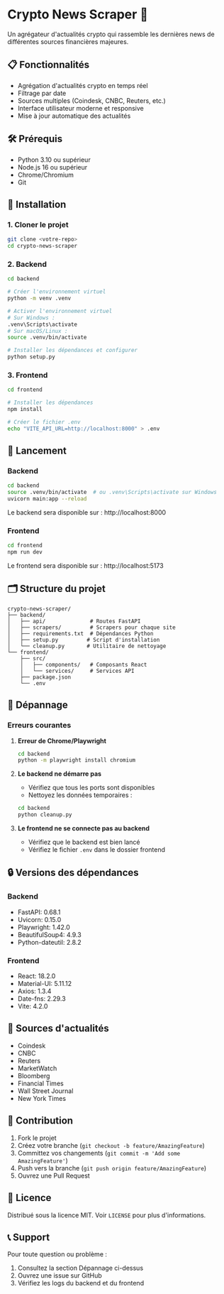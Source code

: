 # Crypto News Scraper 🚀

Un agrégateur d'actualités crypto qui rassemble les dernières news de différentes sources financières majeures.

## 📋 Fonctionnalités

- Agrégation d'actualités crypto en temps réel
- Filtrage par date
- Sources multiples (Coindesk, CNBC, Reuters, etc.)
- Interface utilisateur moderne et responsive
- Mise à jour automatique des actualités

## 🛠 Prérequis

- Python 3.10 ou supérieur
- Node.js 16 ou supérieur
- Chrome/Chromium
- Git

## 🚀 Installation

### 1. Cloner le projet

```bash
git clone <votre-repo>
cd crypto-news-scraper
```

### 2. Backend

```bash
cd backend

# Créer l'environnement virtuel
python -m venv .venv

# Activer l'environnement virtuel
# Sur Windows :
.venv\Scripts\activate
# Sur macOS/Linux :
source .venv/bin/activate

# Installer les dépendances et configurer
python setup.py
```

### 3. Frontend

```bash
cd frontend

# Installer les dépendances
npm install

# Créer le fichier .env
echo "VITE_API_URL=http://localhost:8000" > .env
```

## 🎯 Lancement

### Backend

```bash
cd backend
source .venv/bin/activate  # ou .venv\Scripts\activate sur Windows
uvicorn main:app --reload
```

Le backend sera disponible sur : http://localhost:8000

### Frontend

```bash
cd frontend
npm run dev
```

Le frontend sera disponible sur : http://localhost:5173

## 🗂 Structure du projet

```
crypto-news-scraper/
├── backend/
│   ├── api/              # Routes FastAPI
│   ├── scrapers/         # Scrapers pour chaque site
│   ├── requirements.txt  # Dépendances Python
│   ├── setup.py         # Script d'installation
│   └── cleanup.py       # Utilitaire de nettoyage
└── frontend/
    ├── src/
    │   ├── components/   # Composants React
    │   └── services/     # Services API
    ├── package.json
    └── .env
```

## 🔧 Dépannage

### Erreurs courantes

1. **Erreur de Chrome/Playwright**

   ```bash
   cd backend
   python -m playwright install chromium
   ```

2. **Le backend ne démarre pas**

   - Vérifiez que tous les ports sont disponibles
   - Nettoyez les données temporaires :

   ```bash
   cd backend
   python cleanup.py
   ```

3. **Le frontend ne se connecte pas au backend**
   - Vérifiez que le backend est bien lancé
   - Vérifiez le fichier `.env` dans le dossier frontend

## 🔒 Versions des dépendances

### Backend

- FastAPI: 0.68.1
- Uvicorn: 0.15.0
- Playwright: 1.42.0
- BeautifulSoup4: 4.9.3
- Python-dateutil: 2.8.2

### Frontend

- React: 18.2.0
- Material-UI: 5.11.12
- Axios: 1.3.4
- Date-fns: 2.29.3
- Vite: 4.2.0

## 📝 Sources d'actualités

- Coindesk
- CNBC
- Reuters
- MarketWatch
- Bloomberg
- Financial Times
- Wall Street Journal
- New York Times

## 🤝 Contribution

1. Fork le projet
2. Créez votre branche (`git checkout -b feature/AmazingFeature`)
3. Committez vos changements (`git commit -m 'Add some AmazingFeature'`)
4. Push vers la branche (`git push origin feature/AmazingFeature`)
5. Ouvrez une Pull Request

## 📜 Licence

Distribué sous la licence MIT. Voir `LICENSE` pour plus d'informations.

## 📞 Support

Pour toute question ou problème :

1. Consultez la section Dépannage ci-dessus
2. Ouvrez une issue sur GitHub
3. Vérifiez les logs du backend et du frontend
